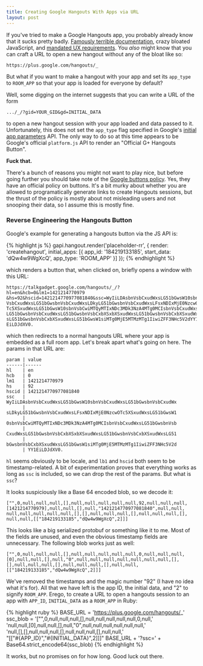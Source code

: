 ```yaml
---
title: Creating Google Hangouts With Apps via URL
layout: post
---
```


If you've tried to make a Google Hangouts app, you probably already know that it
sucks pretty badly. [Famously terrible documentation][1], crazy bloated
JavaScript, and [mandated UX requirements][2]. You *also* might know that you
can craft a URL to open a new hangout without any of the bloat like so:

`https://plus.google.com/hangouts/_`

But what if you want to make a hangout with your app and set its `app_type` to
`ROOM_APP` so that your app is loaded for everyone by default?


Well, some digging on the internet suggests that you can write a URL of the form

`.../_/?gid=YOUR_GID&gd=INITIAL_DATA`

to open a new hangout session with your app loaded and data passed to it.
Unfortunately, this does not set the `app_type` flag specified in Google's
[initial app parameters][3] API. The only way to do so at this time appears to
be Google's official `platform.js` API to render an
"Official G+ Hangouts Button".

**Fuck that.**

There's a bunch of reasons you might not want to play nice, but before going
further you should take note of the [Google buttons policy][4]. Yes, they have
an official policy on buttons. It's a bit murky about whether you are allowed to
programatically generate links to create Hangouts sessions, but the thrust of
the policy is mostly about not misleading users and not snooping their data, so
I assume this is mostly fine.

### Reverse Engineering the Hangouts Button

Google's example for generating a hangouts button via the JS API is:

{% highlight js %}
  gapi.hangout.render('placeholder-rr', {
    render: 'createhangout',
    initial_apps: [{
      app_id:     '184219133185',
      start_data: 'dQw4w9WgXcQ',
      app_type:   'ROOM_APP'
    }]
});
{% endhighlight %}

which renders a button that, when clicked on, briefly opens a window with this
URL:

```
https://talkgadget.google.com/hangouts/_/?hl=en&hcb=0&lm1=1421214770979
&hs=92&hscid=1421214770977081840&ssc=WyIiLDAsbnVsbCxudWxsLG51bGwsW10sbn
VsbCxudWxsLG51bGwsbnVsbCxudWxsLDkyLG51bGwsbnVsbCxudWxsLFsxNDIxMjE0NzcwO
Tc5XSxudWxsLG51bGwsW10sbnVsbCwiMTQyMTIxNDc3MDk3NzA4MTg0MCIsbnVsbCxudWxs
LG51bGwsbnVsbCxudWxsLG51bGwsbnVsbCxbXSxbXSxudWxsLG51bGwsbnVsbCxbXSxudWx
sLG51bGwsbnVsbCxbXSxudWxsLG51bGwsW1siMTg0MjE5MTMzMTg1IiwiZFF3NHc5V2dYY1
EiLDJdXV0.
```

which then redirects to a normal hangouts URL where your app is embedded as a
full room app. Let's break apart what's going on here. The params in that URL
are:

```
param | value
------|------
hl    | en
hcb   | 0
lm1   | 1421214770979
hs    | 92
hscid | 1421214770977081840
ssc   | WyIiLDAsbnVsbCxudWxsLG51bGwsW10sbnVsbCxudWxsLG51bGwsbnVsbCxudWx
      | sLDkyLG51bGwsbnVsbCxudWxsLFsxNDIxMjE0NzcwOTc5XSxudWxsLG51bGwsW1
      | 0sbnVsbCwiMTQyMTIxNDc3MDk3NzA4MTg0MCIsbnVsbCxudWxsLG51bGwsbnVsb
      | CxudWxsLG51bGwsbnVsbCxbXSxbXSxudWxsLG51bGwsbnVsbCxbXSxudWxsLG51
      | bGwsbnVsbCxbXSxudWxsLG51bGwsW1siMTg0MjE5MTMzMTg1IiwiZFF3NHc5V2d
      | YY1EiLDJdXV0.
```

`hl` seems obviously to be locale, and `lb1` and `hscid` both seem to be
timestamp-related. A bit of experimentation proves that everything works as long
as `ssc` is included, so we can drop the rest of the params. But what is `ssc`?

It looks suspiciously like a Base 64 encoded blob, so we decode it:

```
["",0,null,null,null,[],null,null,null,null,null,92,null,null,null,
[1421214770979],null,null,[],null,"1421214770977081840",null,null,
null,null,null,null,null,[],[],null,null,null,[],null,null,null,[],
null,null,[["184219133185","dQw4w9WgXcQ",2]]]
```

This looks like a big serialized protobuf or something like it to me. Most of
the fields are unused, and even the obvious timestamp fields are unnecessary.
The following blob works just as well:

```
["",0,null,null,null,[],null,null,null,null,null,0,null,null,null,
[0],null,null,[],null,"0",null,null,null,null,null,null,null,[],
[],null,null,null,[],null,null,null,[],null,null,
[["184219133185","dQw4w9WgXcQ",2]]]
```

We've removed the timestamps and the magic number "92" (I have no idea what
it's for). All that we have left is the app ID, the initial data, and "2" to
signify `ROOM_APP`. Erego, to create a URL to open a hangouts session to an
app with `APP_ID`, `INITIAL_DATA` as a `ROOM_APP` in Ruby:

{% highlight ruby %}
BASE_URL = 'https://plus.google.com/hangouts/_'
ssc_blob = '["",0,null,null,null,[],null,null,null,null,null,0,null,'\
  'null,null,[0],null,null,[],null,"0",null,null,null,null,null,null,'\
  'null,[],[],null,null,null,[],null,null,null,[],null,null,'\
  "[[\"#{APP_ID}\",\"#{INITIAL_DATA}\",2]]]"
BASE_URL + '?ssc=' + Base64.strict_encode64(ssc_blob)
{% endhighlight %}

It works, but no promises on for how long. Good luck out there.

[1]: https://developers.google.com/+/hangouts/getting-started
[2]: https://developers.google.com/+/hangouts/button#button_sizes
[3]: https://developers.google.com/+/hangouts/button#initial_app_parameters
[4]: https://developers.google.com/+/web/buttons-policy

